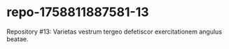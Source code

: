 # repo-1758811887581-13
Repository #13: Varietas vestrum tergeo defetiscor exercitationem angulus beatae.
